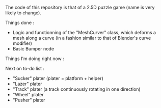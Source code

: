 The code of this repository is that of a 2.5D puzzle game (name is very likely to change).

Things done :
- Logic and functionning of the "MeshCurver" class, which deforms a mesh along a curve (in a fashion similar to that of Blender's curve modifier)
- Basic Bumper node

Things I'm doing right now :

Next on to-do list :
- "Sucker" plater (plater = platform + helper)
- "Lazer" plater 
- "Track" plater (a track continuously rotating in one direction)
- "Wheel" plater
- "Pusher" plater
